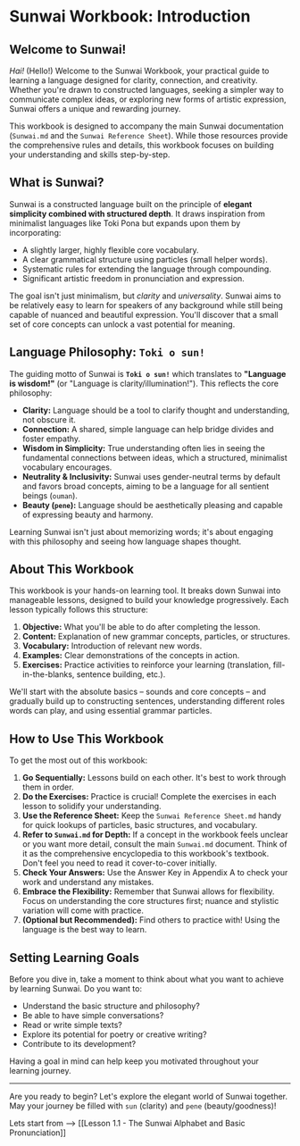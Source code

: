 
# **Sunwai Workbook: Introduction**

## Welcome to Sunwai!

*Hai!* (Hello!) Welcome to the Sunwai Workbook, your practical guide to learning a language designed for clarity, connection, and creativity. Whether you're drawn to constructed languages, seeking a simpler way to communicate complex ideas, or exploring new forms of artistic expression, Sunwai offers a unique and rewarding journey.

This workbook is designed to accompany the main Sunwai documentation (`Sunwai.md` and the `Sunwai Reference Sheet`). While those resources provide the comprehensive rules and details, this workbook focuses on building your understanding and skills step-by-step.

## What is Sunwai?

Sunwai is a constructed language built on the principle of **elegant simplicity combined with structured depth**. It draws inspiration from minimalist languages like Toki Pona but expands upon them by incorporating:

*   A slightly larger, highly flexible core vocabulary.
*   A clear grammatical structure using particles (small helper words).
*   Systematic rules for extending the language through compounding.
*   Significant artistic freedom in pronunciation and expression.

The goal isn't just minimalism, but *clarity* and *universality*. Sunwai aims to be relatively easy to learn for speakers of any background while still being capable of nuanced and beautiful expression. You'll discover that a small set of core concepts can unlock a vast potential for meaning.

## Language Philosophy: `Toki o sun!`

The guiding motto of Sunwai is **`Toki o sun!`** which translates to **"Language is wisdom!"** (or "Language is clarity/illumination!"). This reflects the core philosophy:

*   **Clarity:** Language should be a tool to clarify thought and understanding, not obscure it.
*   **Connection:** A shared, simple language can help bridge divides and foster empathy.
*   **Wisdom in Simplicity:** True understanding often lies in seeing the fundamental connections between ideas, which a structured, minimalist vocabulary encourages.
*   **Neutrality & Inclusivity:** Sunwai uses gender-neutral terms by default and favors broad concepts, aiming to be a language for all sentient beings (`ouman`).
*   **Beauty (`pene`):** Language should be aesthetically pleasing and capable of expressing beauty and harmony.

Learning Sunwai isn't just about memorizing words; it's about engaging with this philosophy and seeing how language shapes thought.

## About This Workbook

This workbook is your hands-on learning tool. It breaks down Sunwai into manageable lessons, designed to build your knowledge progressively. Each lesson typically follows this structure:

1.  **Objective:** What you'll be able to do after completing the lesson.
2.  **Content:** Explanation of new grammar concepts, particles, or structures.
3.  **Vocabulary:** Introduction of relevant new words.
4.  **Examples:** Clear demonstrations of the concepts in action.
5.  **Exercises:** Practice activities to reinforce your learning (translation, fill-in-the-blanks, sentence building, etc.).

We'll start with the absolute basics – sounds and core concepts – and gradually build up to constructing sentences, understanding different roles words can play, and using essential grammar particles.

## How to Use This Workbook

To get the most out of this workbook:

1.  **Go Sequentially:** Lessons build on each other. It's best to work through them in order.
2.  **Do the Exercises:** Practice is crucial! Complete the exercises in each lesson to solidify your understanding.
3.  **Use the Reference Sheet:** Keep the `Sunwai Reference Sheet.md` handy for quick lookups of particles, basic structures, and vocabulary.
4.  **Refer to `Sunwai.md` for Depth:** If a concept in the workbook feels unclear or you want more detail, consult the main `Sunwai.md` document. Think of it as the comprehensive encyclopedia to this workbook's textbook. Don't feel you need to read it cover-to-cover initially.
5.  **Check Your Answers:** Use the Answer Key in Appendix A to check your work and understand any mistakes.
6.  **Embrace the Flexibility:** Remember that Sunwai allows for flexibility. Focus on understanding the core structures first; nuance and stylistic variation will come with practice.
7.  **(Optional but Recommended):** Find others to practice with! Using the language is the best way to learn.

## Setting Learning Goals

Before you dive in, take a moment to think about what you want to achieve by learning Sunwai. Do you want to:

*   Understand the basic structure and philosophy?
*   Be able to have simple conversations?
*   Read or write simple texts?
*   Explore its potential for poetry or creative writing?
*   Contribute to its development?

Having a goal in mind can help keep you motivated throughout your learning journey.

---

Are you ready to begin? Let's explore the elegant world of Sunwai together. May your journey be filled with `sun` (clarity) and `pene` (beauty/goodness)!

Lets start from --> [[Lesson 1.1 - The Sunwai Alphabet and Basic Pronunciation]]